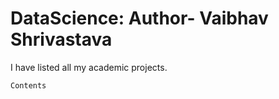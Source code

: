 # DataScience: Author- Vaibhav Shrivastava

I have listed all my academic projects. 
 <br>
 
 `Contents`
